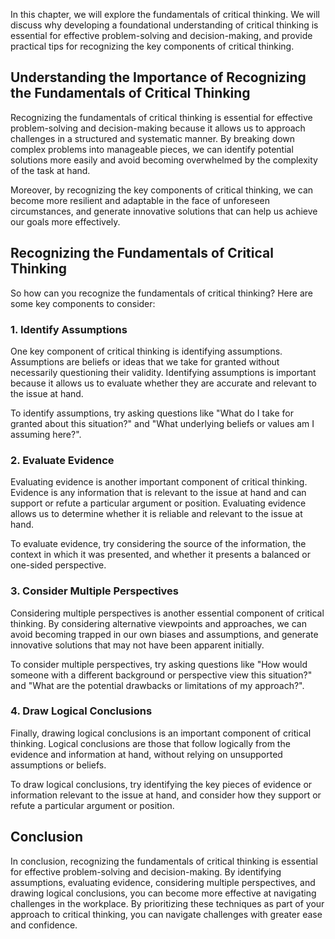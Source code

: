 
In this chapter, we will explore the fundamentals of critical thinking. We will discuss why developing a foundational understanding of critical thinking is essential for effective problem-solving and decision-making, and provide practical tips for recognizing the key components of critical thinking.

Understanding the Importance of Recognizing the Fundamentals of Critical Thinking
---------------------------------------------------------------------------------

Recognizing the fundamentals of critical thinking is essential for effective problem-solving and decision-making because it allows us to approach challenges in a structured and systematic manner. By breaking down complex problems into manageable pieces, we can identify potential solutions more easily and avoid becoming overwhelmed by the complexity of the task at hand.

Moreover, by recognizing the key components of critical thinking, we can become more resilient and adaptable in the face of unforeseen circumstances, and generate innovative solutions that can help us achieve our goals more effectively.

Recognizing the Fundamentals of Critical Thinking
-------------------------------------------------

So how can you recognize the fundamentals of critical thinking? Here are some key components to consider:

### 1. Identify Assumptions

One key component of critical thinking is identifying assumptions. Assumptions are beliefs or ideas that we take for granted without necessarily questioning their validity. Identifying assumptions is important because it allows us to evaluate whether they are accurate and relevant to the issue at hand.

To identify assumptions, try asking questions like "What do I take for granted about this situation?" and "What underlying beliefs or values am I assuming here?".

### 2. Evaluate Evidence

Evaluating evidence is another important component of critical thinking. Evidence is any information that is relevant to the issue at hand and can support or refute a particular argument or position. Evaluating evidence allows us to determine whether it is reliable and relevant to the issue at hand.

To evaluate evidence, try considering the source of the information, the context in which it was presented, and whether it presents a balanced or one-sided perspective.

### 3. Consider Multiple Perspectives

Considering multiple perspectives is another essential component of critical thinking. By considering alternative viewpoints and approaches, we can avoid becoming trapped in our own biases and assumptions, and generate innovative solutions that may not have been apparent initially.

To consider multiple perspectives, try asking questions like "How would someone with a different background or perspective view this situation?" and "What are the potential drawbacks or limitations of my approach?".

### 4. Draw Logical Conclusions

Finally, drawing logical conclusions is an important component of critical thinking. Logical conclusions are those that follow logically from the evidence and information at hand, without relying on unsupported assumptions or beliefs.

To draw logical conclusions, try identifying the key pieces of evidence or information relevant to the issue at hand, and consider how they support or refute a particular argument or position.

Conclusion
----------

In conclusion, recognizing the fundamentals of critical thinking is essential for effective problem-solving and decision-making. By identifying assumptions, evaluating evidence, considering multiple perspectives, and drawing logical conclusions, you can become more effective at navigating challenges in the workplace. By prioritizing these techniques as part of your approach to critical thinking, you can navigate challenges with greater ease and confidence.
